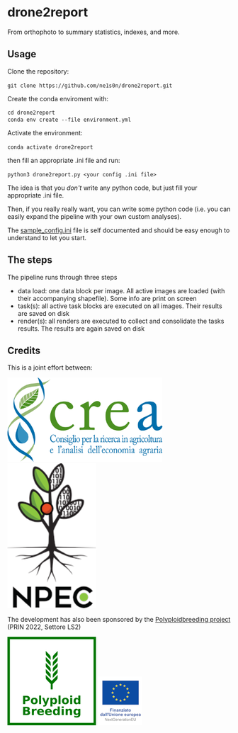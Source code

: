 # drone2report
From orthophoto to summary statistics, indexes, and more.

## Usage

Clone the repository:

`git clone https://github.com/ne1s0n/drone2report.git`

Create the conda enviroment with:

```
cd drone2report
conda env create --file environment.yml
```

Activate the environment:

`conda activate drone2report`

then fill an appropriate .ini file and run:

`python3 drone2report.py <your config .ini file>`

The idea is that you *don't* write any python code, but just fill your appropriate .ini file.

Then, if you really really want, you can write some python code (i.e. you can easily expand the pipeline with your own custom analyses).

The 
[sample_config.ini](sample_config.ini) file is self documented and should be easy enough to understand to let you start.

## The steps

The pipeline runs through three steps

- data load: one data block per image. All active images are loaded (with their accompanying shapefile). Some info are print on screen
- task(s): all active task blocks are executed on all images. Their results are saved on disk
- render(s): all renders are executed to collect and consolidate the tasks results. The results are again saved on disk

## Credits

This is a joint effort between:

[<img src="PR/crea_logo.png" width=350>](https://www.crea.gov.it/)
[<img src="PR/NPEC_logo.png" width=200>](https://www.npec.nl/)


The development has also been sponsored by the [Polyploidbreeding project](https://polyploidbreeding.ibba.cnr.it/) (PRIN 2022, Settore LS2)

[<img src="PR/polyploidbreeding_logo.png" width=200>](https://polyploidbreeding.ibba.cnr.it/)
<img src="PR/EU_logo.jpg">
